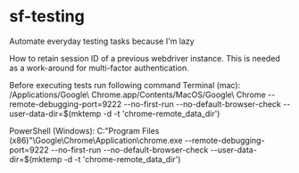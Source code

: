 # sf-testing
Automate everyday testing tasks because I'm lazy

How to retain session ID of a previous webdriver instance.  This is needed as a work-around for multi-factor authentication.

Before executing tests run following command 
Terminal (mac):
/Applications/Google\ Chrome.app/Contents/MacOS/Google\ Chrome --remote-debugging-port=9222 --no-first-run --no-default-browser-check --user-data-dir=$(mktemp -d -t 'chrome-remote_data_dir')

PowerShell (Windows):
C:\"Program Files (x86)"\Google\Chrome\Application\chrome.exe --remote-debugging-port=9222 --no-first-run --no-default-browser-check --user-data-dir=$(mktemp -d -t 'chrome-remote_data_dir')
